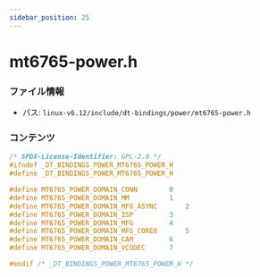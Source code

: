 ```yaml
---
sidebar_position: 25
---
```

# mt6765-power.h

### ファイル情報

- パス: `linux-v6.12/include/dt-bindings/power/mt6765-power.h`

### コンテンツ

```h
/* SPDX-License-Identifier: GPL-2.0 */
#ifndef _DT_BINDINGS_POWER_MT6765_POWER_H
#define _DT_BINDINGS_POWER_MT6765_POWER_H

#define MT6765_POWER_DOMAIN_CONN		0
#define MT6765_POWER_DOMAIN_MM			1
#define MT6765_POWER_DOMAIN_MFG_ASYNC		2
#define MT6765_POWER_DOMAIN_ISP			3
#define MT6765_POWER_DOMAIN_MFG			4
#define MT6765_POWER_DOMAIN_MFG_CORE0		5
#define MT6765_POWER_DOMAIN_CAM			6
#define MT6765_POWER_DOMAIN_VCODEC		7

#endif /* _DT_BINDINGS_POWER_MT6765_POWER_H */

```
